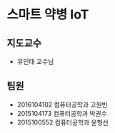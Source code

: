 # 스마트 약병 IoT

## 지도교수
+ 유인태 교수님

## 팀원
+ 2016104102 컴퓨터공학과 고원빈
+ 2015104173 컴퓨터공학과 박권수
+ 2015100552 컴퓨터공학과 윤형선